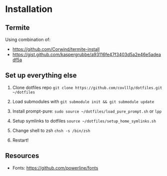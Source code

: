 # Installation

## Termite
Using combination of:
- https://github.com/Corwind/termite-install
- https://gist.github.com/kaspergrubbe/a93116fe47f3403d5a2e46e5adeadf5a


## Set up everything else
1. Clone dotfiles repo `git clone https://github.com/covlllp/dotfiles.git ~/dotfiles`

2. Load submodules with `git submodule init && git submodule update`

3. Install prompt-pure: `sudo source ~/dotfiles/load_pure_prompt.sh` or `lpp`

4. Setup symlinks to dotfiles `source ~/dotfiles/setup_home_symlinks.sh`

5. Change shell to zsh `chsh -s /bin/zsh`

6. Restart!

## Resources
- Fonts: https://github.com/powerline/fonts
